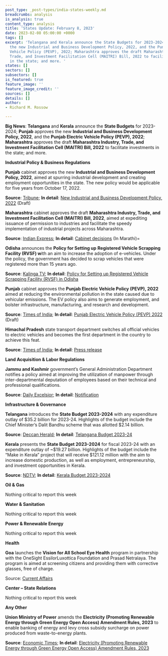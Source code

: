 ```yaml
---
post_type: _post-types/india-states-weekly.md
breadcrumbs: analysis
is_analysis: true
content_type: analysis
title: 'States Update: February 8, 2023'
date: 2023-02-08 05:00:00 +0000
tags: []
excerpt: 'Telangana and Kerala announce the State Budgets for 2023-2024; Punjab approves
  the new Industrial and Business Development Policy, 2022, and the Punjab Electric
  Vehicle Policy (PEVP), 2022; Maharashtra approves the draft Maharashtra Industry,
  Trade, and Investment Facilitation Cell (MAITRI) Bill, 2022 to facilitate investments
  in the state; and more. '
states: []
sectors: []
subsectors: []
is_featured: true
feature_image: ''
feature_image_credit: ''
sources: []
details: []
author:
- Richard M. Rossow

---
```

**Big News**: **Telangana** and **Kerala** announce the **State Budgets** for 2023-2024; **Punjab** approves the new **Industrial and Business Development Policy, 2022**, and the **Punjab Electric Vehicle Policy (PEVP), 2022**; **Maharashtra** approves the draft **Maharashtra Industry, Trade, and Investment Facilitation Cell (MAITRI) Bill, 2022** to facilitate investments in the state; and more.

**Industrial Policy & Business Regulations**

**Punjab** cabinet approves the new **Industrial and Business Development Policy, 2022**, aimed at spurring industrial development and creating employment opportunities in the state. The new policy would be applicable for five years from October 17, 2022. 

**Source**: [Tribune](https://www.tribuneindia.com/news/punjab/punjab-cabinet-okays-new-industrial-policy-to-develop-15-parks-476306); **In detail**: [New Industrial and Business Development Policy, 2022](https://pbindustries.gov.in/static/assets/docs/IBDP_WORD_Corrected_09-09-2022.pdf) (Draft)

**Maharashtra** cabinet approves the draft **Maharashtra Industry, Trade, and Investment Facilitation Cell (MAITRI) Bill, 2022**, aimed at expediting issuance of permission to industries and facilitate the speedy implementation of industrial projects across Maharashtra. 

**Source**: [Indian Express](https://indianexpress.com/article/cities/mumbai/maitri-bill-to-be-introduced-in-house-for-speedy-implementation-of-projects-8416363/); **In detail**: [Cabinet decisions](https://acrobat.adobe.com/id/urn:aaid:sc:VA6C2:af5f3c40-76a0-4860-8f80-3e254fa19eb0) (In Marathi)=

**Odisha** announces the **Policy for Setting up** **Registered Vehicle Scrapping Facility (RVSF) w**ith an aim to increase the adoption of e-vehicles. Under the policy, the government has decided to scrap vehicles that were registered more than 15 years ago.

**Source**: [Kalinga TV](https://kalingatv.com/state/odisha-govt-to-waive-fines-taxes-of-vehicles-older-than-15-years/); **In detail**: [Policy for Setting up Registered Vehicle Scrapping Facility (RVSF) in Odisha](http://odishatransport.gov.in/Application/uploadDocuments/Notification/Rules_1669977948.pdf)

**Punjab** cabinet approves the **Punjab Electric Vehicle Policy (PEVP), 2022** aimed at reducing the environmental pollution in the state caused due to vehicular emissions. The EV policy also aims to generate employment, and bolster infrastructure, manufacturing, and research and development.

**Source**: [Times of India](https://timesofindia.indiatimes.com/auto/news/punjab-cabinet-approves-ev-policy-offers-cash-incentives-and-tax-waiver/articleshow/97595969.cms); **In detail**: [Punjab Electric Vehicle Policy (PEVP) 2022](http://olps.punjabtransport.org/Punjab%20Electric%20Vehicle%20Policy%202022(draft).pdf) (Draft)

**Himachal Pradesh** state transport department switches all official vehicles to electric vehicles and becomes the first department in the country to achieve this feat. 

**Source**: [Times of India](https://timesofindia.indiatimes.com/city/shimla/himachal-pradeshs-transport-department-becomes-first-in-country-to-switch-over-to-electrical-vehicles/articleshow/97584893.cms); **In detail**: [Press release](http://himachalpr.gov.in/OnePressRelease.aspx?Language=1&ID=26888)

**Land Acquisition & Labor Regulations**

**Jammu and Kashmir** government’s General Administration Department notifies a policy aimed at improving the utilization of manpower through inter-departmental deputation of employees based on their technical and professional qualifications. 

**Source**: [Daily Excelsior](https://www.dailyexcelsior.com/govt-notifies-new-policy-for-manpower/); **In detail**: [Notification](https://www.dailyexcelsior.com/wp-content/uploads/2023/01/Show-Order-1.pdf)

**Infrastructure & Governance**

**Telangana** introduces the **State Budget 2023-2024** with any expenditure outlay of $35.2 billion for 2023-24. Highlights of the budget include the Chief Minister’s Dalit Bandhu scheme that was allotted $2.14 billion. 

**Source**: [Deccan Herald](https://www.deccanherald.com/national/south/telangana-presents-budget-with-expenditure-outlay-of-rs-29-lakh-crore-for-fy24-1188320.html); **In detail**: [Telangana Budget 2023-24](https://acrobat.adobe.com/id/urn:aaid:sc:VA6C2:67bdc2a1-3844-4c29-9fe9-5e448acc9382)

**Kerala** presents the **State Budget 2023-2024** for fiscal 2023-24 with an expenditure outlay of \~$19.27 billion. Highlights of the budget include the “Make in Kerala” project that will receive $121.12 million with the aim to increase domestic production, as well as employment, entrepreneurship, and investment opportunities in Kerala. 

**Source**: [NDTV](https://www.ndtv.com/india-news/kerala-budget-2023-24-rs-1-000-crore-to-be-allocated-for-make-in-kerala-3751884); **In detail**: [Kerala Budget 2023-2024](https://finance.kerala.gov.in/bdgtSpch.jsp?dVw)

**Oil & Gas**

Nothing critical to report this week

**Water & Sanitation**

Nothing critical to report this week

**Power & Renewable Energy**

Nothing critical to report this week

**Health**

**Goa** launches the **Vision for All School Eye Health** program in partnership with the OneSight EssilorLuxottica Foundation and Prasad Netralaya. The program is aimed at screening citizens and providing them with corrective glasses, free of charge.

Source: [Current Affairs](https://currentaffairs.adda247.com/government-of-goa-launched-vision-for-all-school-eye-health-program/)

**Center – State Relations**

Nothing critical to report this week

**Any Other**

**Union Ministry of Power** amends the **Electricity (Promoting Renewable Energy through Green Energy Open Access) Amendment Rules, 2023** to enable banking of energy and levy cross subsidy surcharge on power produced from waste-to-energy plants. 

**Source**: [Economic Times](https://energy.economictimes.indiatimes.com/news/renewable/tamil-nadu-electricity-rules-promoting-renewable-energy-amended-by-union-power-ministry/97510731); **In detail**: [Electricity (Promoting Renewable Energy through Green Energy Open Access) Amendment Rules, 2023](https://egazette.nic.in/WriteReadData/2023/243266.pdf)